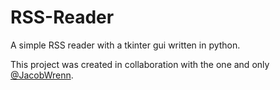 # RSS-Reader

A simple RSS reader with a tkinter gui written in python.

This project was created in collaboration with the one and only [@JacobWrenn](https://github.com/JacobWrenn).
